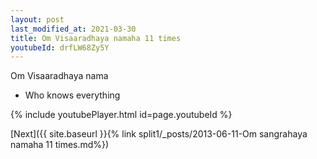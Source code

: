 ```yaml
---
layout: post
last_modified_at: 2021-03-30
title: Om Visaaradhaya namaha 11 times
youtubeId: drfLW68Zy5Y
---
```

 
 
Om Visaaradhaya nama 
 
 -  Who knows everything 
 
  
 
  
 
 
 
 
 
 


{% include youtubePlayer.html id=page.youtubeId %}
 
[Next]({{ site.baseurl }}{% link  split1/_posts/2013-06-11-Om sangrahaya namaha 11 times.md%})
 

